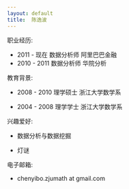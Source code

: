 ```yaml
---
layout: default
title:  陈逸波
---
```


职业经历:

 -  2011 - 现在 数据分析师    阿里巴巴金融
 -  2010 - 2011 数据分析师    华院分析

教育背景:

 -  2008 - 2010   理学硕士   浙江大学数学系

 -  2004 - 2008   理学学士   浙江大学数学系

兴趣爱好:

 -  数据分析与数据挖掘

 -  灯谜

电子邮箱:

 -  chenyibo.zjumath at gmail.com